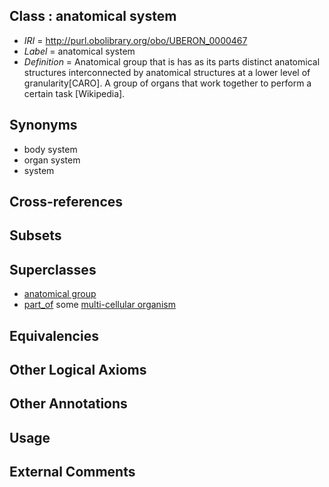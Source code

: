 
## Class : anatomical system

 * *IRI* = http://purl.obolibrary.org/obo/UBERON_0000467
 * *Label* = anatomical system
 * *Definition* = Anatomical group that is has as its parts distinct anatomical structures interconnected by anatomical structures at a lower level of granularity[CARO]. A group of organs that work together to perform a certain task [Wikipedia].

## Synonyms

 * body system
 * organ system
 * system

## Cross-references


## Subsets


## Superclasses

 * [anatomical group](../../UBERON/80/UBERON_0000480.md)
 * [part_of](../../BFO/50/BFO_0000050.md) some [multi-cellular organism](../../UBERON/68/UBERON_0000468.md)

## Equivalencies


## Other Logical Axioms


## Other Annotations


## Usage


## External Comments

